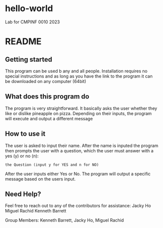 # hello-world
Lab for CMPINF 0010 2023

# README

## Getting started
This program can be used b any and all people. Installation requires no special instructions and as long as you have the link to the program it can be downloaded on any computer (64bit)


## What does this program do
The program is very straightforward. It basically asks the user whether they like or dislike pineapple on pizza. Depending on their inputs, the program will execute and output a different message
 
## How to use it
The user is asked to input their name. After the name is inputed the program then prompts the user with a question, which the user must answer with a yes (y) or no (n):

	the Question (input y for YES and n for NO)

After the user inputs either Yes or No. The program will output a specific message based on the users input. 

## Need Help?
Feel free to reach out to any of the contributors for assistance:
Jacky Ho
Miguel Rachid
Kenneth Barrett

Group Members: Kenneth Barrett, Jacky Ho, Miguel Rachid

